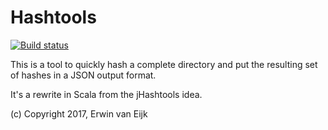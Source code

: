 # Hashtools

[![Build status](https://travis-ci.org/erwinvaneijk/hashtools.svg?branch=master)](https://travis-ci.org/erwinvaneijk/hashtools)

This is a tool to quickly hash a complete directory and put the resulting
set of hashes in a JSON output format.

It's a rewrite in Scala from the jHashtools idea.

(c) Copyright 2017, Erwin van Eijk
